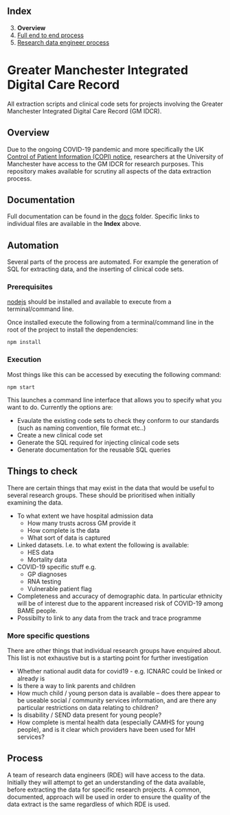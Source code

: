 ## Index

3. **Overview**
4. [Full end to end process](docs/process-end-2-end.md)
5. [Research data engineer process](docs/process-for-research-data-engineers.md)

# Greater Manchester Integrated Digital Care Record

All extraction scripts and clinical code sets for projects involving the Greater Manchester Integrated Digital Care Record (GM IDCR).

## Overview

Due to the ongoing COVID-19 pandemic and more specifically the UK [Control of Patient Information (COPI) notice](https://digital.nhs.uk/coronavirus/coronavirus-covid-19-response-information-governance-hub/control-of-patient-information-copi-notice), researchers at the University of Manchester have access to the GM IDCR for research purposes. This repository makes available for scrutiny all aspects of the data extraction process.

## Documentation

Full documentation can be found in the [docs](docs/) folder. Specific links to individual files are available in the **Index** above.

## Automation

Several parts of the process are automated. For example the generation of SQL for extracting data, and the inserting of clinical code sets.

### Prerequisites

[nodejs](https://nodejs.org/en/) should be installed and available to execute from a terminal/command line.

Once installed execute the following from a terminal/command line in the root of the project to install the dependencies:

```
npm install
```

### Execution

Most things like this can be accessed by executing the following command:

```
npm start
```

This launches a command line interface that allows you to specify what you want to do. Currently the options are:

- Evaulate the existing code sets to check they conform to our standards (such as naming convention, file format etc..)
- Create a new clinical code set
- Generate the SQL required for injecting clinical code sets
- Generate documentation for the reusable SQL queries

## Things to check

There are certain things that may exist in the data that would be useful to several research groups. These should be prioritised when initially examining the data.

- To what extent we have hospital admission data
  - How many trusts across GM provide it
  - How complete is the data
  - What sort of data is captured
- Linked datasets. I.e. to what extent the following is available:
  - HES data
  - Mortality data
- COVID-19 specific stuff e.g.
  - GP diagnoses
  - RNA testing
  - Vulnerable patient flag
- Completeness and accuracy of demographic data. In particular ethnicity will be of interest due to the apparent increased risk of COVID-19 among BAME people.
- Possibilty to link to any data from the track and trace programme

### More specific questions

There are other things that individual research groups have enquired about. This list is not exhaustive but is a starting point for further investigation

- Whether national audit data for covid19 - e.g. ICNARC could be linked or already is
- Is there a way to link parents and children
- How much child / young person data is available – does there appear to be useable social / community services information, and are there any particular restrictions on data relating to children?
- Is disability / SEND data present for young people?
- How complete is mental health data (especially CAMHS for young people), and is it clear which providers have been used for MH services?

## Process

A team of research data engineers (RDE) will have access to the data. Initially they will attempt to get an understanding of the data available, before extracting the data for specific research projects. A common, documented, approach will be used in order to ensure the quality of the data extract is the same regardless of which RDE is used.
